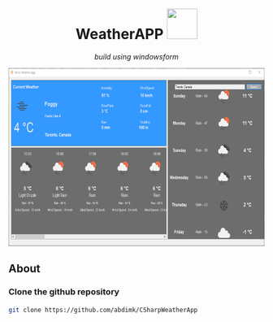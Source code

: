 <div>
    <h1 align="center"> WeatherAPP <img src="BasicWeatherApp/sunny_sun_cloud_weather_cloudy_icon_194237.ico" width="60px" height="60px"></h1> 
</div>

<p align="center"><em>build using windowsform</em></p>
<!-- <p align="center"> </p> -->


<div>
   <p align="center"> <img src="preview/Weather%20AppFinal.png" width="600px" height="350px" ></h1> </p>
</div>

## About
<p></p>


### Clone the github repository
```bash
git clone https://github.com/abdimk/CSharpWeatherApp
```



